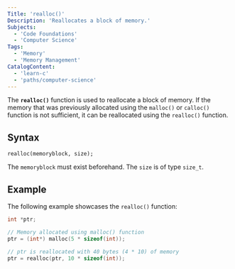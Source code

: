 ```yaml
---
Title: 'realloc()'
Description: 'Reallocates a block of memory.'
Subjects:
  - 'Code Foundations'
  - 'Computer Science'
Tags:
  - 'Memory'
  - 'Memory Management'
CatalogContent:
  - 'learn-c'
  - 'paths/computer-science'
---
```


The **`realloc()`** function is used to reallocate a block of memory. If the memory that was previously allocated using the `malloc()` or `calloc()` function is not sufficient, it can be reallocated using the `realloc()` function.

## Syntax

```pseudo
realloc(memoryblock, size);
```

The `memoryblock` must exist beforehand. The `size` is of type `size_t`.

## Example

The following example showcases the `realloc()` function:

```c
int *ptr;

// Memory allocated using malloc() function
ptr = (int*) malloc(5 * sizeof(int));

// ptr is reallocated with 40 bytes (4 * 10) of memory
ptr = realloc(ptr, 10 * sizeof(int));
```
